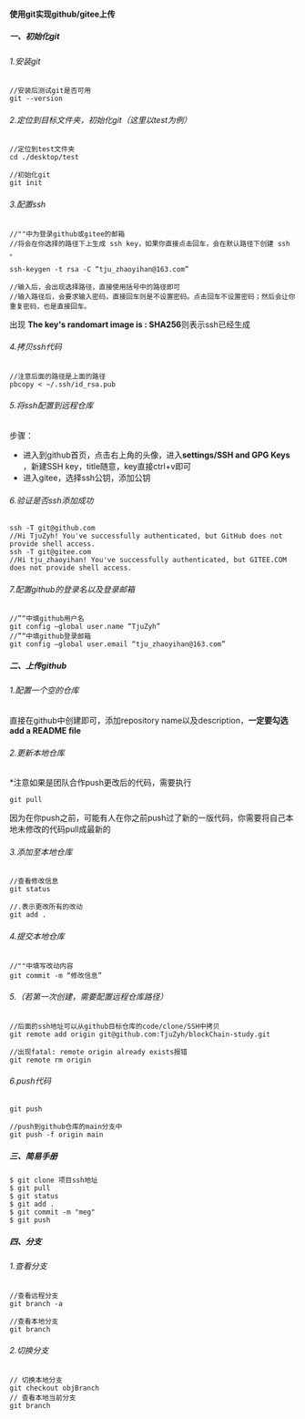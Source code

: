 #### 使用git实现github/gitee上传

##### 一、初始化git

###### 1.安装git

```
//安装后测试git是否可用
git --version
```

###### 2.定位到目标文件夹，初始化git（这里以test为例）

```
//定位到test文件夹
cd ./desktop/test

//初始化git
git init
```

###### 3.配置ssh

```
//""中为登录github或gitee的邮箱
//将会在你选择的路径下上生成 ssh key，如果你直接点击回车，会在默认路径下创建 ssh 。

ssh-keygen -t rsa -C “tju_zhaoyihan@163.com”

//输入后，会出现选择路径，直接使用括号中的路径即可
//输入路径后，会要求输入密码，直接回车则是不设置密码。点击回车不设置密码；然后会让你重复密码，也是直接回车。
```

出现 **The key's randomart image is :  SHA256**则表示ssh已经生成

###### 4.拷贝ssh代码

```
//注意后面的路径是上面的路径
pbcopy < ~/.ssh/id_rsa.pub
```

###### 5.将ssh配置到远程仓库

步骤：

- 进入到github首页，点击右上角的头像，进入**settings/SSH and GPG Keys** ，新建SSH key，title随意，key直接ctrl+v即可
- 进入gitee，选择ssh公钥，添加公钥

###### 6.验证是否ssh添加成功

```
ssh -T git@github.com
//Hi TjuZyh! You've successfully authenticated, but GitHub does not provide shell access.
ssh -T git@gitee.com
//Hi tju_zhaoyihan! You've successfully authenticated, but GITEE.COM does not provide shell access.
```

###### 7.配置github的登录名以及登录邮箱

```
//”“中填github用户名
git config –global user.name “TjuZyh”
//”“中填github登录邮箱
git config –global user.email “tju_zhaoyihan@163.com”
```

##### 二、上传github

###### 1.配置一个空的仓库

直接在github中创建即可，添加repository name以及description，**一定要勾选add a README file**

###### 2.更新本地仓库

*注意如果是团队合作push更改后的代码，需要执行

```
git pull
```

因为在你push之前，可能有人在你之前push过了新的一版代码，你需要将自己本地未修改的代码pull成最新的

###### 3.添加至本地仓库

```
//查看修改信息
git status

//.表示更改所有的改动
git add .
```

###### 4.提交本地仓库

```
//""中填写改动内容
git commit -m “修改信息”
```

###### 5.（若第一次创建，需要配置远程仓库路径）

```
//后面的ssh地址可以从github目标仓库的code/clone/SSH中拷贝
git remote add origin git@github.com:TjuZyh/blockChain-study.git

//出现fatal: remote origin already exists报错
git remote rm origin
```

###### 6.push代码

```
git push

//push到github仓库的main分支中
git push -f origin main
```

##### 三、简易手册

```
$ git clone 项目ssh地址
$ git pull
$ git status
$ git add .
$ git commit -m "meg"
$ git push
```

##### 四、分支

###### 1.查看分支

```
//查看远程分支
git branch -a

//查看本地分支
git branch
```

###### 2.切换分支

```
// 切换本地分支
git checkout objBranch
// 查看本地当前分支
git branch
```

